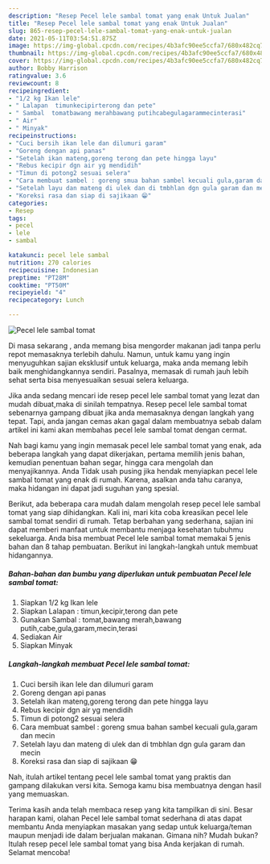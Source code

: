 ```yaml
---
description: "Resep Pecel lele sambal tomat yang enak Untuk Jualan"
title: "Resep Pecel lele sambal tomat yang enak Untuk Jualan"
slug: 865-resep-pecel-lele-sambal-tomat-yang-enak-untuk-jualan
date: 2021-05-11T03:54:51.875Z
image: https://img-global.cpcdn.com/recipes/4b3afc90ee5ccfa7/680x482cq70/pecel-lele-sambal-tomat-foto-resep-utama.jpg
thumbnail: https://img-global.cpcdn.com/recipes/4b3afc90ee5ccfa7/680x482cq70/pecel-lele-sambal-tomat-foto-resep-utama.jpg
cover: https://img-global.cpcdn.com/recipes/4b3afc90ee5ccfa7/680x482cq70/pecel-lele-sambal-tomat-foto-resep-utama.jpg
author: Bobby Harrison
ratingvalue: 3.6
reviewcount: 8
recipeingredient:
- "1/2 kg Ikan lele"
- " Lalapan  timunkecipirterong dan pete"
- " Sambal  tomatbawang merahbawang putihcabegulagarammecinterasi"
- " Air"
- " Minyak"
recipeinstructions:
- "Cuci bersih ikan lele dan dilumuri garam"
- "Goreng dengan api panas"
- "Setelah ikan mateng,goreng terong dan pete hingga layu"
- "Rebus kecipir dgn air yg mendidih"
- "Timun di potong2 sesuai selera"
- "Cara membuat sambel : goreng smua bahan sambel kecuali gula,garam dan mecin"
- "Setelah layu dan mateng di ulek dan di tmbhlan dgn gula garam dan mecin"
- "Koreksi rasa dan siap di sajikaan 😁"
categories:
- Resep
tags:
- pecel
- lele
- sambal

katakunci: pecel lele sambal 
nutrition: 270 calories
recipecuisine: Indonesian
preptime: "PT28M"
cooktime: "PT50M"
recipeyield: "4"
recipecategory: Lunch

---
```



![Pecel lele sambal tomat](https://img-global.cpcdn.com/recipes/4b3afc90ee5ccfa7/680x482cq70/pecel-lele-sambal-tomat-foto-resep-utama.jpg)

Di masa  sekarang , anda memang bisa mengorder makanan jadi tanpa perlu repot memasaknya terlebih dahulu. Namun, untuk kamu yang ingin menyuguhkan sajian eksklusif untuk keluarga, maka anda memang lebih baik menghidangkannya sendiri. Pasalnya, memasak di rumah jauh lebih sehat serta bisa menyesuaikan sesuai selera keluarga.

Jika anda sedang mencari ide resep pecel lele sambal tomat yang lezat dan mudah dibuat,maka di sinilah tempatnya. Resep pecel lele sambal tomat  sebenarnya gampang dibuat jika anda memasaknya dengan langkah yang tepat. Tapi, anda jangan cemas akan gagal dalam membuatnya 
sebab dalam artikel ini kami akan membahas pecel lele sambal tomat dengan cermat.  



Nah bagi kamu yang ingin memasak pecel lele sambal tomat yang enak, ada beberapa langkah yang dapat dikerjakan, pertama memilih jenis bahan, kemudian penentuan bahan segar, hingga cara mengolah dan menyajikannya. Anda Tidak usah pusing jika hendak menyiapkan pecel lele sambal tomat yang enak di rumah. Karena, asalkan anda  tahu caranya, maka hidangan ini dapat jadi suguhan yang spesial.

Berikut, ada beberapa cara mudah dalam mengolah resep pecel lele sambal tomat yang siap dihidangkan. Kali ini, mari kita coba kreasikan pecel lele sambal tomat sendiri di rumah. Tetap berbahan yang sederhana, sajian ini dapat memberi manfaat untuk membantu menjaga kesehatan tubuhmu sekeluarga. Anda bisa membuat Pecel lele sambal tomat memakai 5 jenis bahan dan 8 tahap pembuatan. Berikut ini langkah-langkah untuk membuat hidangannya.

<!--inarticleads1-->

##### Bahan-bahan dan bumbu yang diperlukan untuk pembuatan Pecel lele sambal tomat:

1. Siapkan 1/2 kg Ikan lele
1. Siapkan  Lalapan : timun,kecipir,terong dan pete
1. Gunakan  Sambal : tomat,bawang merah,bawang putih,cabe,gula,garam,mecin,terasi
1. Sediakan  Air
1. Siapkan  Minyak




<!--inarticleads2-->

##### Langkah-langkah membuat Pecel lele sambal tomat:

1. Cuci bersih ikan lele dan dilumuri garam
1. Goreng dengan api panas
1. Setelah ikan mateng,goreng terong dan pete hingga layu
1. Rebus kecipir dgn air yg mendidih
1. Timun di potong2 sesuai selera
1. Cara membuat sambel : goreng smua bahan sambel kecuali gula,garam dan mecin
1. Setelah layu dan mateng di ulek dan di tmbhlan dgn gula garam dan mecin
1. Koreksi rasa dan siap di sajikaan 😁




Nah, itulah artikel tentang  pecel lele sambal tomat  yang praktis dan gampang dilakukan versi kita. Semoga kamu bisa membuatnya dengan hasil yang memuaskan. 

Terima kasih anda telah membaca resep yang kita tampilkan di sini. Besar harapan kami, olahan  Pecel lele sambal tomat sederhana di atas dapat membantu Anda menyiapkan masakan yang sedap untuk keluarga/teman maupun menjadi ide dalam berjualan makanan. Gimana nih? Mudah bukan? Itulah resep pecel lele sambal tomat yang bisa Anda kerjakan di rumah. Selamat mencoba!

